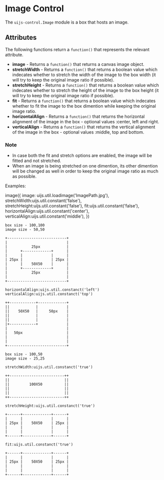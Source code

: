 # Image Control

The `uijs-control.Image` module is a box that hosts an image.

## Attributes

The following functions return a `function()` that represents the relevant
attribute.

 * __image__ - Returns a `function()` that returns a canvas image object.
 * __stretchWidth__ - Returns a `function()` that returns a boolean value which
 indecates whether to stretch the width of the image to the box width (it will try to keep 
 the original image ratio if possible).
 * __stretchHeight__ - Returns a `function()` that returns a boolean value which
 indecates whether to stretch the height of the image to the box height (it will try to keep 
 the original image ratio if possible).
 * __fit__ - Returns a `function()` that returns a boolean value which
 indecates whether to fit the image to the box dimention while keeping the original image ratio.
 * __horizontalAlign__ - Returns a `function()` that returns the horizontal alignment of the
 image in the box - optional values :center, left and right.
 * __verticalAlign__ - Returns a `function()` that returns the vertical alignment of the
 image in the box - optional values :middle, top and bottom.

### Note

 * In case both the fit and stretch options are enabled,
 the image will be fitted and not stretched.
 * When an image is being stretched on one dimention,
 its other dimention will be changed as well in order to keep the original image ratio
 as much as possible.

 Examples:

 image({
  image: uijs.util.loadimage('ImagePath.jpg'),
  stretchWidth:uijs.util.constant('false'),
  stretchHeight:uijs.util.constant('false'),
  fit:uijs.util.constant('false'),
  horizontalAlign:uijs.util.constant('center'),
  verticalAlign:uijs.util.constant('middle'),
 })

 	box size - 100,100
 	image size - 50,50

 	+---------------------------+
	|                           |
	|           25px            |
	|      +-------------+      |
	|      |             |      |
	| 25px |             | 25px |
	|      |    50X50    |      |
	|      +-------------+      |
	|           25px            |
	|                           |
	+---------------------------+

	horizontalAlign:uijs.util.constanct('left')
	verticalAlign:uijs.util.constanct('top')

    ++------------+-------------+
	||            |             |
	||    50X50   |     50px    |
	||            |             |
	||            |             |
	|+------------+             |
	|                           |
	|   50px                    |
	|                           |
	|                           |
	+---------------------------+

	box size - 100,50
	image size - 25,25

	stretchWidth:uijs.util.constanct('true')

 	++-------------------------++
	||                         ||
	||         100X50          ||
	||                         ||
	||                         || 
	++-------------------------++

	stretchHeight:uijs.util.constanct('true')

 	+------+-------------+------+
	|      |             |      |
	| 25px |    50X50    | 25px |
	|      |             |      |
	|      |             |      | 
	+------+-------------+------+

	fit:uijs.util.constanct('true')

 	+------+-------------+------+
	|      |             |      |
	| 25px |    50X50    | 25px |
	|      |             |      |
	|      |             |      | 
	+------+-------------+------+
